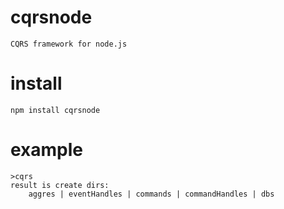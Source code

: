 cqrsnode
=========
    CQRS framework for node.js


install
=========
    npm install cqrsnode

example
=========
    >cqrs
    result is create dirs:
        aggres | eventHandles | commands | commandHandles | dbs


